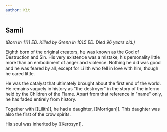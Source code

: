 ```yaml
---
author: Kit
---
```

## Samil 

*(Born in 1111 ED. Killed by Grenn in 1015 ED. Died 96 years old.)*

Eighth born of the original creators, he was known as the God of Destruction and Sin. His very existence was a mistake, his personality little more than an embodiment of anger and violence. Nothing he did was good and he was feared by all, except for Lilith who fell in love with him, though he cared little. 

He was the catalyst that ultimately brought about the first end of the world. He remains vaguely in history as "the destroyer" in the story of the inferno held by the Children of the Flame. Apart from that reference in "name" only, he has faded entirely from history. 

Together with [[Lilith]], he had a daughter, [[Morrigan]]. This daughter was also the first of the crow spirits.

His soul was inherited by [[Kerosyn]].